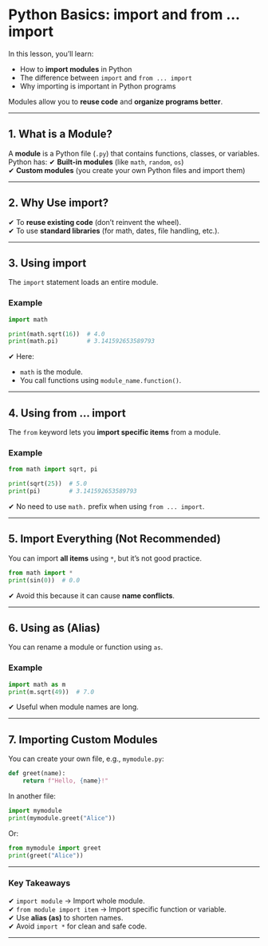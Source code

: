 # Python Basics: import and from ... import

In this lesson, you’ll learn:

- How to **import modules** in Python
- The difference between `import` and `from ... import`
- Why importing is important in Python programs

Modules allow you to **reuse code** and **organize programs better**.

---

## 1. What is a Module?

A **module** is a Python file (`.py`) that contains functions, classes, or variables.  
Python has:
✔ **Built-in modules** (like `math`, `random`, `os`)  
✔ **Custom modules** (you create your own Python files and import them)

---

## 2. Why Use import?

✔ To **reuse existing code** (don’t reinvent the wheel).  
✔ To use **standard libraries** (for math, dates, file handling, etc.).

---

## 3. Using import

The `import` statement loads an entire module.

### **Example**

```python
import math

print(math.sqrt(16))  # 4.0
print(math.pi)        # 3.141592653589793
```

✔ Here:

- `math` is the module.
- You call functions using `module_name.function()`.

---

## 4. Using from ... import

The `from` keyword lets you **import specific items** from a module.

### **Example**

```python
from math import sqrt, pi

print(sqrt(25))  # 5.0
print(pi)        # 3.141592653589793
```

✔ No need to use `math.` prefix when using `from ... import`.

---

## 5. Import Everything (Not Recommended)

You can import **all items** using `*`, but it’s not good practice.

```python
from math import *
print(sin(0))  # 0.0
```

✔ Avoid this because it can cause **name conflicts**.

---

## 6. Using as (Alias)

You can rename a module or function using `as`.

### **Example**

```python
import math as m
print(m.sqrt(49))  # 7.0
```

✔ Useful when module names are long.

---

## 7. Importing Custom Modules

You can create your own file, e.g., `mymodule.py`:

```python
def greet(name):
    return f"Hello, {name}!"
```

In another file:

```python
import mymodule
print(mymodule.greet("Alice"))
```

Or:

```python
from mymodule import greet
print(greet("Alice"))
```

---

### Key Takeaways

✔ `import module` → Import whole module.  
✔ `from module import item` → Import specific function or variable.  
✔ Use **alias (as)** to shorten names.  
✔ Avoid `import *` for clean and safe code.

---
